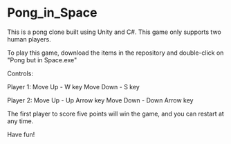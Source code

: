 # Pong_in_Space

This is a pong clone built using Unity and C#.
This game only supports two human players.

To play this game, download the items in the repository and double-click on "Pong but in Space.exe"

Controls:

Player 1:  Move Up - W key
           Move Down - S key
           
Player 2:  Move Up - Up Arrow key
           Move Down - Down Arrow key
           
The first player to score five points will win the game, and you can restart at any time.

Have fun!
